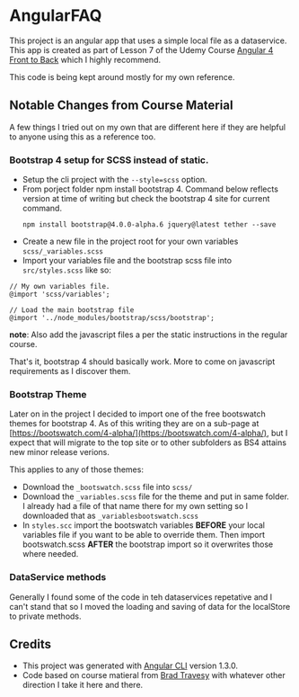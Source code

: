 # AngularFAQ

This project is an angular app that uses a simple local file as a dataservice.  This app is created as part of Lesson 7 of the Udemy Course [Angular 4 Front to Back](https://www.udemy.com/angular-4-front-to-back) which I highly recommend.

This code is being kept around mostly for my own reference.

## Notable Changes from Course Material

A few things I tried out on my own that are different here if they are helpful to anyone using this as a reference too.

### Bootstrap 4 setup for SCSS instead of static.

* Setup the cli project with the `--style=scss` option.
* From porject folder npm install bootstrap 4.  Command below reflects version at time of writing but check the bootstrap 4 site for current command. 
  ```
  npm install bootstrap@4.0.0-alpha.6 jquery@latest tether --save
  ```
* Create a new file in the project root for your own variables `scss/_variables.scss`
* Import your variables file and the bootstrap scss file into `src/styles.scss` like so:
```
// My own variables file.
@import 'scss/variables';

// Load the main bootstrap file
@import '../node_modules/bootstrap/scss/bootstrap';
```

**note**: Also add the javascript files a per the static instructions in the regular course.

That's it, bootstrap 4 should basically work.  More to come on javascript requirements as I discover them.

### Bootstrap Theme

Later on in the project I decided to import one of the free bootswatch themes for bootstrap 4.  As of this writing they are on a sub-page at [https://bootswatch.com/4-alpha/](https://bootswatch.com/4-alpha/), but I expect that will migrate to the top site or to other subfolders as BS4 attains new minor release verions.

This applies to any of those themes:

* Download the `_bootswatch.scss` file into `scss/`
* Download the `_variables.scss` file for the theme and put in same folder.  I already had a file of that name there for my own setting so I downloaded that as `_variablesbootswatch.scss`
* In `styles.scc` import the bootswatch variables **BEFORE** your local variables file if you want to be able to override them.  Then import bootswatch.scss **AFTER** the bootstrap import so it overwrites those where needed.

### DataService methods

Generally I found some of the code in teh dataservices repetative and I can't stand that so I moved the loading and saving of data for the localStore to private methods.  

## Credits
* This project was generated with [Angular CLI](https://github.com/angular/angular-cli) version 1.3.0.
* Code based on course matieral from [Brad Travesy](http://www.traversymedia.com/) with whatever other direction I take it here and there. 
